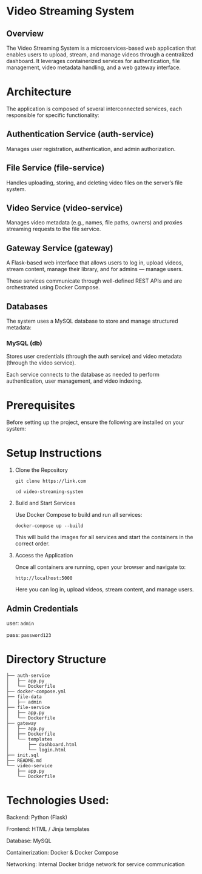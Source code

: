 # Video Streaming System
## Overview

The Video Streaming System is a microservices-based web application that enables users to upload, stream, and manage videos through a centralized dashboard.
It leverages containerized services for authentication, file management, video metadata handling, and a web gateway interface.

# Architecture
The application is composed of several interconnected services, each responsible for specific functionality:

## Authentication Service (auth-service)
Manages user registration, authentication, and admin authorization.

## File Service (file-service)
Handles uploading, storing, and deleting video files on the server’s file system.

## Video Service (video-service)
Manages video metadata (e.g., names, file paths, owners) and proxies streaming requests to the file service.

## Gateway Service (gateway)
A Flask-based web interface that allows users to log in, upload videos, stream content, manage their library, and for admins — manage users.

These services communicate through well-defined REST APIs and are orchestrated using Docker Compose.

## Databases
The system uses a MySQL database to store and manage structured metadata:

### MySQL (db)
Stores user credentials (through the auth service) and video metadata (through the video service).

Each service connects to the database as needed to perform authentication, user management, and video indexing.

# Prerequisites
Before setting up the project, ensure the following are installed on your system:


# Setup Instructions
1. Clone the Repository

    `git clone https://link.com`

    `cd video-streaming-system`

2. Build and Start Services

    Use Docker Compose to build and run all services:

    `docker-compose up --build`

    This will build the images for all services and start the containers in the correct order.

3. Access the Application

    Once all containers are running, open your browser and navigate to:

    `http://localhost:5000`

    Here you can log in, upload videos, stream content, and manage users.
    
## Admin Credentials
user: `admin`

pass: `password123`

# Directory Structure
```
├── auth-service
│   ├── app.py
│   └── Dockerfile
├── docker-compose.yml
├── file-data
│   ├── admin
├── file-service
│   ├── app.py
│   └── Dockerfile
├── gateway
│   ├── app.py
│   ├── Dockerfile
│   └── templates
│       ├── dashboard.html
│       └── login.html
├── init.sql
├── README.md
└── video-service
    ├── app.py
    └── Dockerfile
```
# Technologies Used:

Backend: Python (Flask)

Frontend: HTML / Jinja templates

Database: MySQL

Containerization: Docker & Docker Compose

Networking: Internal Docker bridge network for service communication
